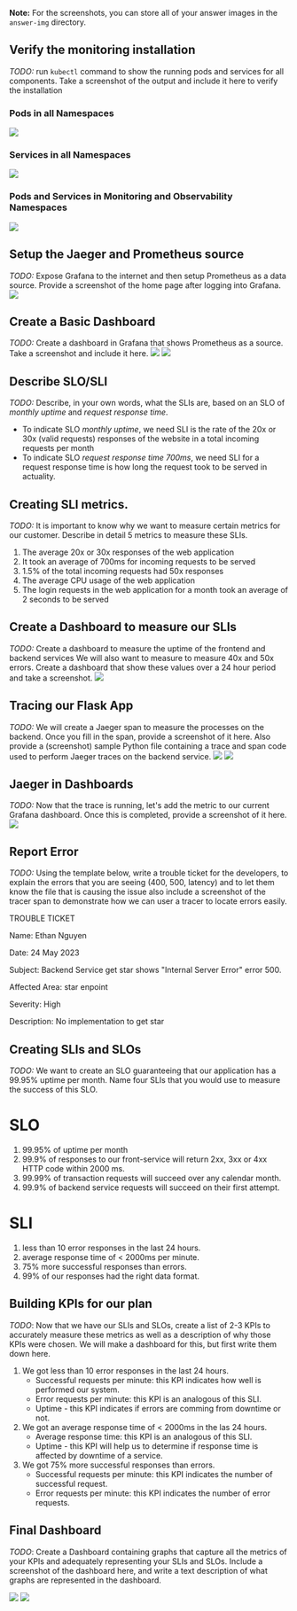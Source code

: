 **Note:** For the screenshots, you can store all of your answer images in the `answer-img` directory.

## Verify the monitoring installation

*TODO:* run `kubectl` command to show the running pods and services for all components. Take a screenshot of the output and include it here to verify the installation

### Pods in all Namespaces
<img src="https://raw.githubusercontent.com/haint/cloud-native-obserability/main/answer_img/todo1.1.png">

### Services in all Namespaces
<img src="https://raw.githubusercontent.com/haint/cloud-native-obserability/main/answer_img/todo1.2.png">

### Pods and Services in Monitoring and Observability Namespaces
<img src="https://raw.githubusercontent.com/haint/cloud-native-obserability/main/answer_img/todo1.3.png">

## Setup the Jaeger and Prometheus source
*TODO:* Expose Grafana to the internet and then setup Prometheus as a data source. Provide a screenshot of the home page after logging into Grafana.
<img src="https://raw.githubusercontent.com/haint/cloud-native-obserability/main/answer_img/todo2.1.png">

## Create a Basic Dashboard
*TODO:* Create a dashboard in Grafana that shows Prometheus as a source. Take a screenshot and include it here.
<img src="https://raw.githubusercontent.com/haint/cloud-native-obserability/main/answer_img/todo3.1.png">
<img src="https://raw.githubusercontent.com/haint/cloud-native-obserability/main/answer_img/todo3.2.png">

## Describe SLO/SLI
*TODO:* Describe, in your own words, what the SLIs are, based on an SLO of *monthly uptime* and *request response time*.
- To indicate SLO *monthly uptime*, we need SLI is the rate of the 20x or 30x (valid requests) responses of the website in a total incoming requests per month
- To indicate SLO *request response time 700ms*, we need SLI for a request response time is how long the request took to be served in actuality.

## Creating SLI metrics.
*TODO:* It is important to know why we want to measure certain metrics for our customer. Describe in detail 5 metrics to measure these SLIs.

1. The average 20x or 30x responses of the web application
2. It took an average of 700ms for incoming requests to be served
3. 1.5% of the total incoming requests had 50x responses
4. The average CPU usage of the web application
5. The login requests in the web application for a month took an average of 2 seconds to be served

## Create a Dashboard to measure our SLIs
*TODO:* Create a dashboard to measure the uptime of the frontend and backend services We will also want to measure to measure 40x and 50x errors. Create a dashboard that show these values over a 24 hour period and take a screenshot.
<img src="https://raw.githubusercontent.com/haint/cloud-native-obserability/main/answer_img/todo6.1.png">

## Tracing our Flask App
*TODO:*  We will create a Jaeger span to measure the processes on the backend. Once you fill in the span, provide a screenshot of it here. Also provide a (screenshot) sample Python file containing a trace and span code used to perform Jaeger traces on the backend service.
<img src="https://raw.githubusercontent.com/haint/cloud-native-obserability/main/answer_img/todo7.1.png">
<img src="https://raw.githubusercontent.com/haint/cloud-native-obserability/main/answer_img/todo7.2.png">

## Jaeger in Dashboards
*TODO:* Now that the trace is running, let's add the metric to our current Grafana dashboard. Once this is completed, provide a screenshot of it here.
<img src="https://raw.githubusercontent.com/haint/cloud-native-obserability/main/answer_img/todo8.1.png">

## Report Error
*TODO:* Using the template below, write a trouble ticket for the developers, to explain the errors that you are seeing (400, 500, latency) and to let them know the file that is causing the issue also include a screenshot of the tracer span to demonstrate how we can user a tracer to locate errors easily.

TROUBLE TICKET

Name: Ethan Nguyen

Date: 24 May 2023

Subject: Backend Service get star shows "Internal Server Error" error 500.

Affected Area: star enpoint

Severity: High

Description: No implementation to get star


## Creating SLIs and SLOs
*TODO:* We want to create an SLO guaranteeing that our application has a 99.95% uptime per month. Name four SLIs that you would use to measure the success of this SLO.

  # SLO
  1. 99.95% of uptime per month
  2. 99.9% of responses to our front-service will return 2xx, 3xx or 4xx HTTP code within 2000 ms.
  3. 99.99% of transaction requests will succeed over any calendar month.
  4. 99.9% of backend service requests will succeed on their first attempt.


  # SLI
  1. less than 10 error responses in the last 24 hours.
  2. average response time of < 2000ms per minute.
  3. 75% more successful responses than errors.
  4. 99% of our responses had the right data format.


## Building KPIs for our plan
*TODO*: Now that we have our SLIs and SLOs, create a list of 2-3 KPIs to accurately measure these metrics as well as a description of why those KPIs were chosen. We will make a dashboard for this, but first write them down here.

1. We got less than 10 error responses in the last 24 hours.
    + Successful requests per minute:  this KPI indicates how well is performed our system.
    + Error requests per minute: this KPI is an analogous of this SLI.
    + Uptime - this KPI indicates if errors are comming from downtime or not.
2. We got an average response time of < 2000ms in the las 24 hours.
    + Average response time:  this KPI is an analogous of this SLI.
    + Uptime - this KPI will help us to determine if response time is affected by downtime of a service.
3. We got 75% more successful responses than errors.
    + Successful requests per minute:  this KPI indicates the number of successful request.
    + Error requests per minute: this KPI indicates the number of error requests.
## Final Dashboard
*TODO*: Create a Dashboard containing graphs that capture all the metrics of your KPIs and adequately representing your SLIs and SLOs. Include a screenshot of the dashboard here, and write a text description of what graphs are represented in the dashboard.

<img src="https://raw.githubusercontent.com/haint/cloud-native-obserability/main/answer_img/final_dashboard.png">
<img src="https://raw.githubusercontent.com/haint/cloud-native-obserability/main/answer_img/final_dashboard_2.png">


